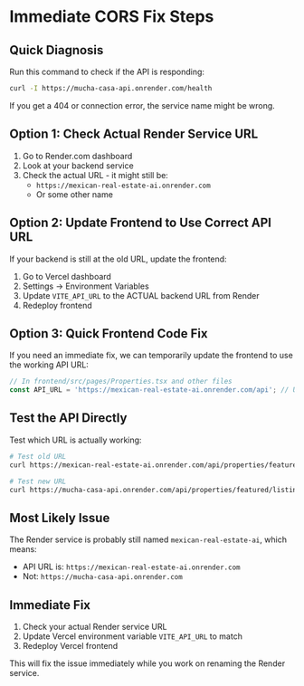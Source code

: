 # Immediate CORS Fix Steps

## Quick Diagnosis

Run this command to check if the API is responding:
```bash
curl -I https://mucha-casa-api.onrender.com/health
```

If you get a 404 or connection error, the service name might be wrong.

## Option 1: Check Actual Render Service URL

1. Go to Render.com dashboard
2. Look at your backend service
3. Check the actual URL - it might still be:
   - `https://mexican-real-estate-ai.onrender.com`
   - Or some other name

## Option 2: Update Frontend to Use Correct API URL

If your backend is still at the old URL, update the frontend:

1. Go to Vercel dashboard
2. Settings → Environment Variables
3. Update `VITE_API_URL` to the ACTUAL backend URL from Render
4. Redeploy frontend

## Option 3: Quick Frontend Code Fix

If you need an immediate fix, we can temporarily update the frontend to use the working API URL:

```javascript
// In frontend/src/pages/Properties.tsx and other files
const API_URL = 'https://mexican-real-estate-ai.onrender.com/api'; // Use the actual working URL
```

## Test the API Directly

Test which URL is actually working:

```bash
# Test old URL
curl https://mexican-real-estate-ai.onrender.com/api/properties/featured/listings?limit=1

# Test new URL  
curl https://mucha-casa-api.onrender.com/api/properties/featured/listings?limit=1
```

## Most Likely Issue

The Render service is probably still named `mexican-real-estate-ai`, which means:
- API URL is: `https://mexican-real-estate-ai.onrender.com`
- Not: `https://mucha-casa-api.onrender.com`

## Immediate Fix

1. Check your actual Render service URL
2. Update Vercel environment variable `VITE_API_URL` to match
3. Redeploy Vercel frontend

This will fix the issue immediately while you work on renaming the Render service.